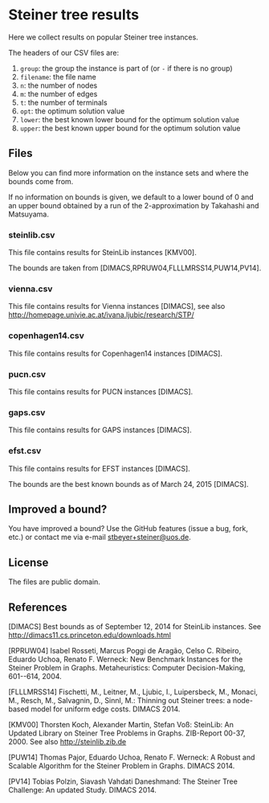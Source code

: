 # Steiner tree results

Here we collect results on popular Steiner tree instances.

The headers of our CSV files are:

 1. `group`: the group the instance is part of (or `-` if there is no group)
 2. `filename`: the file name
 3. `n`: the number of nodes
 4. `m`: the number of edges
 5. `t`: the number of terminals
 6. `opt`: the optimum solution value
 7. `lower`: the best known lower bound for the optimum solution value
 8. `upper`: the best known upper bound for the optimum solution value

## Files

Below you can find more information on the instance sets and
where the bounds come from.

If no information on bounds is given, we default to a lower bound
of 0 and an upper bound obtained by a run of the 2-approximation
by Takahashi and Matsuyama.

### steinlib.csv

This file contains results for SteinLib instances [KMV00].

The bounds are taken from
[DIMACS,RPRUW04,FLLLMRSS14,PUW14,PV14].

### vienna.csv

This file contains results for Vienna instances [DIMACS],
see also http://homepage.univie.ac.at/ivana.ljubic/research/STP/

### copenhagen14.csv

This file contains results for Copenhagen14 instances [DIMACS].

### pucn.csv

This file contains results for PUCN instances [DIMACS].

### gaps.csv

This file contains results for GAPS instances [DIMACS].

### efst.csv

This file contains results for EFST instances [DIMACS].

The bounds are the best known bounds as of March 24, 2015 [DIMACS].

## Improved a bound?

You have improved a bound?
Use the GitHub features (issue a bug, fork, etc.)
or contact me via e-mail <stbeyer+steiner@uos.de>.

## License

The files are public domain.

## References

[DIMACS]
Best bounds as of September 12, 2014 for SteinLib instances.
See http://dimacs11.cs.princeton.edu/downloads.html

[RPRUW04]
Isabel Rosseti, Marcus Poggi de Aragão, Celso C. Ribeiro, Eduardo Uchoa, Renato F. Werneck:
New Benchmark Instances for the Steiner Problem in Graphs.
Metaheuristics: Computer Decision-Making, 601--614, 2004.

[FLLLMRSS14]
Fischetti, M., Leitner, M., Ljubic, I., Luipersbeck, M., Monaci, M., Resch, M., Salvagnin, D., Sinnl, M.:
Thinning out Steiner trees: a node-based model for uniform edge costs.
DIMACS 2014.

[KMV00]
Thorsten Koch, Alexander Martin, Stefan Voß:
SteinLib: An Updated Library on Steiner Tree Problems in Graphs.
ZIB-Report 00-37, 2000. See also http://steinlib.zib.de

[PUW14]
Thomas Pajor, Eduardo Uchoa, Renato F. Werneck:
A Robust and Scalable Algorithm for the Steiner Problem in Graphs.
DIMACS 2014.

[PV14]
Tobias Polzin, Siavash Vahdati Daneshmand:
The Steiner Tree Challenge: An updated Study.
DIMACS 2014.
